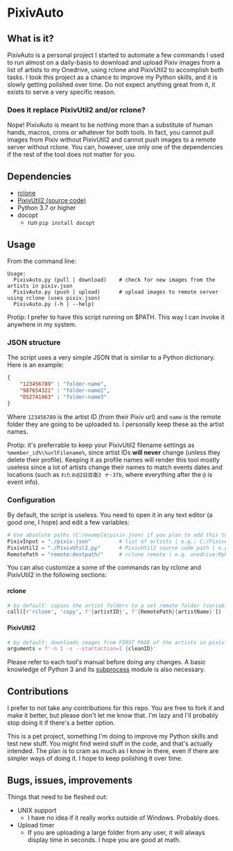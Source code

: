 # PixivAuto

## What is it?

PixivAuto is a personal project I started to automate a few commands I used to run almost on a daily-basis to download and upload Pixiv images from a list of artists to my Onedrive, using rclone and PixivUtil2 to 
accomplish both tasks. I took this project as a chance to improve my Python skills, and it is slowly getting polished over time. Do not expect anything great from it, it exists to serve a very specific reason.

### Does it replace PixivUtil2 and/or rclone?

Nope! PixivAuto is meant to be nothing more than a substitute of human hands, macros, crons or whatever for both tools. In fact, you cannot pull images from Pixiv without PixivUtil2 and cannot push images to a remote server without rclone. You can, however, use only one of the dependencies if the rest of the tool does not matter for you.

## Dependencies

- [rclone](https://rclone.org/)
- [PixivUtil2 (source code)](https://github.com/Nandaka/PixivUtil2/)
- Python 3.7 or higher
- docopt
  - run ``pip install docopt``

## Usage

From the command line:

```shell
Usage:
  PixivAuto.py (pull | download)    # check for new images from the artists in pixiv.json
  PixivAuto.py (push | upload)      # upload images to remote server using rclone (uses pixiv.json)
  PixivAuto.py (-h | --help)
```

Protip: I prefer to have this script running on $PATH. This way I can invoke it anywhere in my system.

### JSON structure

The script uses a very simple JSON that is similar to a Python dictionary. Here is an example:

```json
{
    "123456789" : "folder-name",
    "987654321" : "folder-name2",
    "852741963" : "folder-name3"
}
```

Where ``123456789`` is the artist ID (from their Pixiv url) and ``name`` is the remote folder they are going to be uploaded to. I personally keep these as the artist names.

Protip: it's preferrable to keep your PixivUtil2 filename settings as ``%member_id%\%urlFilename%``, since artist IDs **will never** change (unless they delete their profile). Keeping it as profile names will render this tool mostly useless since a lot of artists change their names to match events dates and locations (such as ``わたお@2日目南3 ナ-37b``, where everything after the ``@`` is event info).

### Configuration

By default, the script is useless. You need to open it in any text editor (a good one, I hope) and edit a few variables:

```python
# Use absolute paths (C:/example/pixiv.json) if you plan to add this tool to your $PATH
PixivInput = "./pixiv.json"         # list of artists | e.g.: C:/PixivAuto/pixiv.json or /home/user/PixivAuto/pixiv.json
PixivUtil2 = "./PixivUtil2.py"      # PixivUtil2 source code path | e.g.: C:/PixivUtil2/PixivUtil2.py or /home/user/PixivUtil2/PixivUtil2.py
RemotePath = "remote:destpath/"     # rclone remote | e.g. onedrive:MyPictures/Hentai/
```

You can also customize a some of the commands ran by rclone and PixivUtil2 in the following sections:

#### rclone

```python
# by default: copies the artist folders to a set remote folder (variable RemotePath above)
call([r'rclone', 'copy', f'{artistID}', f'{RemotePath}{artistName}'])
```

#### PixivUtil2

```python
# by default: downloads images from FIRST PAGE of the artists in pixiv.json and closes PixivUtil2 after the process is done
arguments = f'-n 1 -x --startaction=1 {cleanID}'
```

Please refer to each tool's manual before doing any changes. A basic knowledge of Python 3 and its [subprocess](https://docs.python.org/3/library/subprocess.html#older-high-level-api) module is also necessary.

## Contributions

I prefer to not take any contributions for this repo. You are free to fork it and make it better, but please don't let me know that. I'm lazy and I'll probably stop doing it if there's a better option.

This is a pet project, something I'm doing to improve my Python skills and test new stuff. You might find weird stuff in the code, and that's actually intended. The plan is to cram as much as I know in there, even if there are simpler ways of doing it. I hope to keep polishing it over time.

## Bugs, issues, improvements

Things that need to be fleshed out:

- UNIX support
  - I have no idea if it really works outside of Windows. Probably does.
- Upload timer
  - If you are uploading a large folder from any user, it will always display time in seconds. I hope you are good at math.